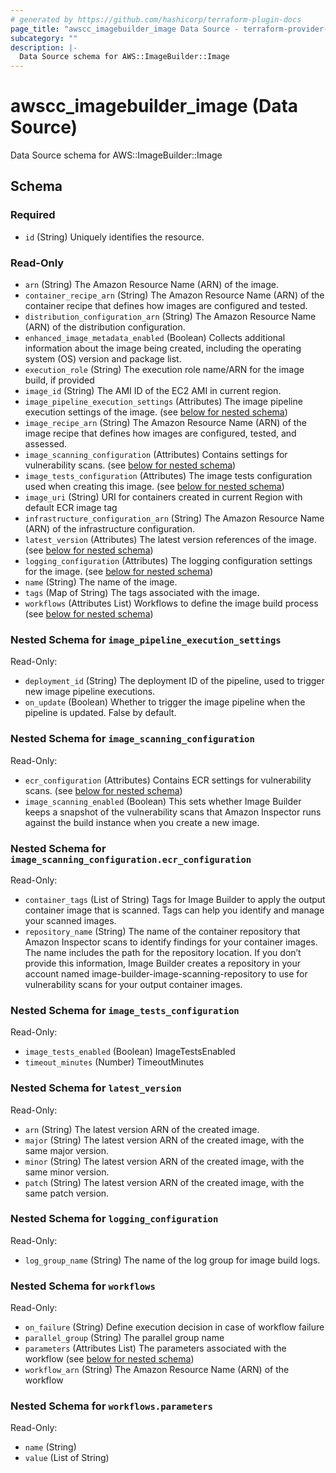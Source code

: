 ```yaml
---
# generated by https://github.com/hashicorp/terraform-plugin-docs
page_title: "awscc_imagebuilder_image Data Source - terraform-provider-awscc"
subcategory: ""
description: |-
  Data Source schema for AWS::ImageBuilder::Image
---
```


# awscc_imagebuilder_image (Data Source)

Data Source schema for AWS::ImageBuilder::Image



<!-- schema generated by tfplugindocs -->
## Schema

### Required

- `id` (String) Uniquely identifies the resource.

### Read-Only

- `arn` (String) The Amazon Resource Name (ARN) of the image.
- `container_recipe_arn` (String) The Amazon Resource Name (ARN) of the container recipe that defines how images are configured and tested.
- `distribution_configuration_arn` (String) The Amazon Resource Name (ARN) of the distribution configuration.
- `enhanced_image_metadata_enabled` (Boolean) Collects additional information about the image being created, including the operating system (OS) version and package list.
- `execution_role` (String) The execution role name/ARN for the image build, if provided
- `image_id` (String) The AMI ID of the EC2 AMI in current region.
- `image_pipeline_execution_settings` (Attributes) The image pipeline execution settings of the image. (see [below for nested schema](#nestedatt--image_pipeline_execution_settings))
- `image_recipe_arn` (String) The Amazon Resource Name (ARN) of the image recipe that defines how images are configured, tested, and assessed.
- `image_scanning_configuration` (Attributes) Contains settings for vulnerability scans. (see [below for nested schema](#nestedatt--image_scanning_configuration))
- `image_tests_configuration` (Attributes) The image tests configuration used when creating this image. (see [below for nested schema](#nestedatt--image_tests_configuration))
- `image_uri` (String) URI for containers created in current Region with default ECR image tag
- `infrastructure_configuration_arn` (String) The Amazon Resource Name (ARN) of the infrastructure configuration.
- `latest_version` (Attributes) The latest version references of the image. (see [below for nested schema](#nestedatt--latest_version))
- `logging_configuration` (Attributes) The logging configuration settings for the image. (see [below for nested schema](#nestedatt--logging_configuration))
- `name` (String) The name of the image.
- `tags` (Map of String) The tags associated with the image.
- `workflows` (Attributes List) Workflows to define the image build process (see [below for nested schema](#nestedatt--workflows))

<a id="nestedatt--image_pipeline_execution_settings"></a>
### Nested Schema for `image_pipeline_execution_settings`

Read-Only:

- `deployment_id` (String) The deployment ID of the pipeline, used to trigger new image pipeline executions.
- `on_update` (Boolean) Whether to trigger the image pipeline when the pipeline is updated. False by default.


<a id="nestedatt--image_scanning_configuration"></a>
### Nested Schema for `image_scanning_configuration`

Read-Only:

- `ecr_configuration` (Attributes) Contains ECR settings for vulnerability scans. (see [below for nested schema](#nestedatt--image_scanning_configuration--ecr_configuration))
- `image_scanning_enabled` (Boolean) This sets whether Image Builder keeps a snapshot of the vulnerability scans that Amazon Inspector runs against the build instance when you create a new image.

<a id="nestedatt--image_scanning_configuration--ecr_configuration"></a>
### Nested Schema for `image_scanning_configuration.ecr_configuration`

Read-Only:

- `container_tags` (List of String) Tags for Image Builder to apply the output container image that is scanned. Tags can help you identify and manage your scanned images.
- `repository_name` (String) The name of the container repository that Amazon Inspector scans to identify findings for your container images. The name includes the path for the repository location. If you don’t provide this information, Image Builder creates a repository in your account named image-builder-image-scanning-repository to use for vulnerability scans for your output container images.



<a id="nestedatt--image_tests_configuration"></a>
### Nested Schema for `image_tests_configuration`

Read-Only:

- `image_tests_enabled` (Boolean) ImageTestsEnabled
- `timeout_minutes` (Number) TimeoutMinutes


<a id="nestedatt--latest_version"></a>
### Nested Schema for `latest_version`

Read-Only:

- `arn` (String) The latest version ARN of the created image.
- `major` (String) The latest version ARN of the created image, with the same major version.
- `minor` (String) The latest version ARN of the created image, with the same minor version.
- `patch` (String) The latest version ARN of the created image, with the same patch version.


<a id="nestedatt--logging_configuration"></a>
### Nested Schema for `logging_configuration`

Read-Only:

- `log_group_name` (String) The name of the log group for image build logs.


<a id="nestedatt--workflows"></a>
### Nested Schema for `workflows`

Read-Only:

- `on_failure` (String) Define execution decision in case of workflow failure
- `parallel_group` (String) The parallel group name
- `parameters` (Attributes List) The parameters associated with the workflow (see [below for nested schema](#nestedatt--workflows--parameters))
- `workflow_arn` (String) The Amazon Resource Name (ARN) of the workflow

<a id="nestedatt--workflows--parameters"></a>
### Nested Schema for `workflows.parameters`

Read-Only:

- `name` (String)
- `value` (List of String)
